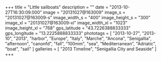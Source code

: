 +++
title = "Little sailboats"
description = ""
date = "2013-10-27T16:30:09.000"
image = "20131027@163009"
image_s = "20131027@163009-s"
image_width_s = "400"
image_height_s = "300"
image_xl = "20131027@163009-xl"
image_width_xl = "1023"
image_height_xl = "768"
gps_latitude = "43.7226388833333"
gps_longitude = "13.2225888833333"
phototags = [ "2013-10-27", "2013-10", "2013", "harbor", "Europe", "Italy", "Marche", "Ancona", "Senigallia", "afternoon", "canonfd", "fall", "100mm", "sea", "Mediterranean", "Adriatic", "boat", "sail" ]
galleries = [ "2013 Timeline", "Senigallia City and Seaside" ]
+++

